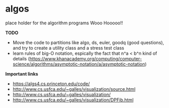 # algos
place holder for the algorithm programs
Wooo Hooooo!!

**TODO**
- Move the code to partitions like algo, ds, euler, goodq (good questions), and try to create a utility class and a stress test class
- learn rules of big-O notation, espically the fact that n^a < b^n kind of details (https://www.khanacademy.org/computing/computer-science/algorithms/asymptotic-notation/a/asymptotic-notation)

**Important links**
- https://algs4.cs.princeton.edu/code/
- http://www.cs.usfca.edu/~galles/visualization/source.html
- http://www.cs.usfca.edu/~galles/visualization/
- http://www.cs.usfca.edu/~galles/visualization/DPFib.html
